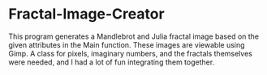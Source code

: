 # Fractal-Image-Creator

This program generates a Mandlebrot and Julia fractal image based on the given attributes in the Main function. These images are viewable using Gimp.
A class for pixels, imaginary numbers, and the fractals themselves were needed, and I had a lot of fun integrating them together.

